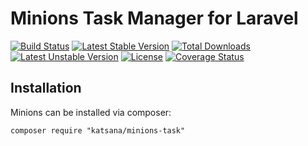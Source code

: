 Minions Task Manager for Laravel
===================

[![Build Status](https://travis-ci.org/katsana/minions-task.svg?branch=master)](https://travis-ci.org/katsana/minions-task)
[![Latest Stable Version](https://poser.pugx.org/katsana/minions-task/v/stable)](https://packagist.org/packages/katsana/minions-task)
[![Total Downloads](https://poser.pugx.org/katsana/minions-task/downloads)](https://packagist.org/packages/katsana/minions-task)
[![Latest Unstable Version](https://poser.pugx.org/katsana/minions-task/v/unstable)](https://packagist.org/packages/katsana/minions-task)
[![License](https://poser.pugx.org/katsana/minions-task/license)](https://packagist.org/packages/katsana/minions-task)
[![Coverage Status](https://coveralls.io/repos/github/katsana/minions-task/badge.svg?branch=master)](https://coveralls.io/github/katsana/minions-task?branch=master)

## Installation

Minions can be installed via composer:

```
composer require "katsana/minions-task"
```

